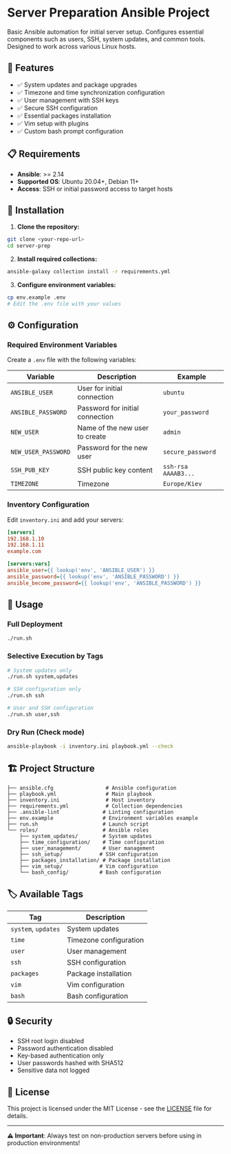 # Server Preparation Ansible Project

Basic Ansible automation for initial server setup. Configures essential components such as users, SSH, system updates, and common tools. Designed to work across various Linux hosts.

## 🚀 Features

- ✅ System updates and package upgrades
- ✅ Timezone and time synchronization configuration
- ✅ User management with SSH keys
- ✅ Secure SSH configuration
- ✅ Essential packages installation
- ✅ Vim setup with plugins
- ✅ Custom bash prompt configuration

## 📋 Requirements

- **Ansible**: >= 2.14
- **Supported OS**: Ubuntu 20.04+, Debian 11+
- **Access**: SSH or initial password access to target hosts

## 🔧 Installation

1. **Clone the repository:**
```bash
git clone <your-repo-url>
cd server-prep
```

2. **Install required collections:**
```bash
ansible-galaxy collection install -r requirements.yml
```

3. **Configure environment variables:**
```bash
cp env.example .env
# Edit the .env file with your values
```

## ⚙️ Configuration

### Required Environment Variables

Create a `.env` file with the following variables:

| Variable | Description | Example |
|----------|-------------|---------|
| `ANSIBLE_USER` | User for initial connection | `ubuntu` |
| `ANSIBLE_PASSWORD` | Password for initial connection | `your_password` |
| `NEW_USER` | Name of the new user to create | `admin` |
| `NEW_USER_PASSWORD` | Password for the new user | `secure_password` |
| `SSH_PUB_KEY` | SSH public key content | `ssh-rsa AAAAB3...` |
| `TIMEZONE` | Timezone | `Europe/Kiev` |

### Inventory Configuration

Edit `inventory.ini` and add your servers:

```ini
[servers]
192.168.1.10
192.168.1.11
example.com

[servers:vars]
ansible_user={{ lookup('env', 'ANSIBLE_USER') }}
ansible_password={{ lookup('env', 'ANSIBLE_PASSWORD') }}
ansible_become_password={{ lookup('env', 'ANSIBLE_PASSWORD') }}
```

## 🚀 Usage

### Full Deployment
```bash
./run.sh
```

### Selective Execution by Tags
```bash
# System updates only
./run.sh system,updates

# SSH configuration only
./run.sh ssh

# User and SSH configuration
./run.sh user,ssh
```

### Dry Run (Check mode)
```bash
ansible-playbook -i inventory.ini playbook.yml --check
```

## 🏗️ Project Structure

```
├── ansible.cfg                 # Ansible configuration
├── playbook.yml                # Main playbook
├── inventory.ini               # Host inventory
├── requirements.yml            # Collection dependencies
├── .ansible-lint              # Linting configuration
├── env.example                # Environment variables example
├── run.sh                     # Launch script
└── roles/                     # Ansible roles
    ├── system_updates/        # System updates
    ├── time_configuration/    # Time configuration
    ├── user_management/       # User management
    ├── ssh_setup/            # SSH configuration
    ├── packages_installation/ # Package installation
    ├── vim_setup/            # Vim configuration
    └── bash_config/          # Bash configuration
```

## 🏷️ Available Tags

| Tag | Description |
|-----|-------------|
| `system`, `updates` | System updates |
| `time` | Timezone configuration |
| `user` | User management |
| `ssh` | SSH configuration |
| `packages` | Package installation |
| `vim` | Vim configuration |
| `bash` | Bash configuration |

## 🔒 Security

- SSH root login disabled
- Password authentication disabled
- Key-based authentication only
- User passwords hashed with SHA512
- Sensitive data not logged

## 📝 License

This project is licensed under the MIT License - see the [LICENSE](LICENSE) file for details.

---

**⚠️ Important**: Always test on non-production servers before using in production environments!